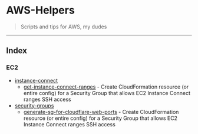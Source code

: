 # AWS-Helpers
> Scripts and tips for AWS, my dudes

---

## Index

### EC2
- [instance-connect](instance-connect/)
  - [get-instance-connect-ranges](instance-connect/get-instance-connect-ranges.py.md) - Create CloudFormation resource (or entire config) for a Security Group that allows EC2 Instance Connect ranges SSH access
- [security-groups](security-groups/)
  - [generate-sg-for-cloudflare-web-ports](security-groups/generate-sg-for-cloudflare-web-ports.py.md) - Create CloudFormation resource (or entire config) for a Security Group that allows EC2 Instance Connect ranges SSH access
